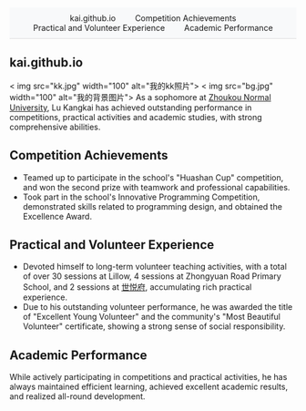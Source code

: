 <!-- 导航栏：href 改为小写+短横线格式 -->
<div style="background-color: #f8f9fa; border-bottom: 1px solid #ddd; padding: 10px 0; text-align: center;">
  <ul style="list-style: none; margin: 0; padding: 0;">
    <li style="display: inline-block; margin: 0 15px;">kai.github.io</li>
    <li style="display: inline-block; margin: 0 15px;">Competition Achievements</li>
    <li style="display: inline-block; margin: 0 15px;">Practical and Volunteer Experience</li>
    <li style="display: inline-block; margin: 0 15px;">Academic Performance</li>
  </ul>
</div>

## <a id="kai-github-io"></a >kai.github.io
< img src="kk.jpg" width="100" alt="我的kk照片"> 
< img src="bg.jpg" width="100" alt="我的背景图片"> 
As a sophomore at [Zhoukou Normal University](https://www.zknu.edu.cn), Lu Kangkai has achieved outstanding performance in competitions, practical activities and academic studies, with strong comprehensive abilities.

## <a id="competition-achievements"></a >Competition Achievements
- Teamed up to participate in the school's "Huashan Cup" competition, and won the second prize with teamwork and professional capabilities.
- Took part in the school's Innovative Programming Competition, demonstrated skills related to programming design, and obtained the Excellence Award.

## <a id="practical-and-volunteer-experience"></a >Practical and Volunteer Experience
- Devoted himself to long-term volunteer teaching activities, with a total of over 30 sessions at Lillow, 4 sessions at Zhongyuan Road Primary School, and 2 sessions at [世悦府](http://www.jianye.com.cn/project_list.aspx?t=33), accumulating rich practical experience.
- Due to his outstanding volunteer performance, he was awarded the title of "Excellent Young Volunteer" and the community's "Most Beautiful Volunteer" certificate, showing a strong sense of social responsibility.

## <a id="academic-performance"></a >Academic Performance
While actively participating in competitions and practical activities, he has always maintained efficient learning, achieved excellent academic results, and realized all-round development.
